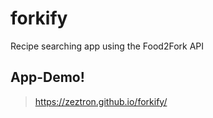 # forkify
Recipe searching app using the Food2Fork API

## App-Demo!
> https://zeztron.github.io/forkify/
